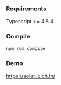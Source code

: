 ### Requirements

Typescript >= 4.8.4

### Compile

```shell
npm rum compile
```

### Demo
https://solar.ieich.in/